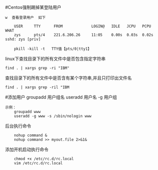 #Centos强制踢掉某登陆用户    

    w  查看登录用户  如下
    
        USER     TTY      FROM             LOGIN@   IDLE   JCPU   PCPU WHAT
        zys      pts/4    221.6.206.26     11:05    0.00s  0.03s  0.02s sshd: zys [priv]  
        
        pkill -kill -t   TTY值【pts/0|tty1】


linux下查找目录下的所有文件中是否包含指定字符串
    
    find . | xargs grep -ri "IBM"


查找目录下的所有文件中是否含有某个字符串,并且只打印出文件名

    find . | xargs grep -ril "IBM


#添加用户
    groupadd 用户组名
    useradd 用户名 -g 用户组

    示例：
        groupadd www
        useradd -g www -s /sbin/nologin www
        


后台执行命令

        nohup command &
        nohup command >> myout.file 2>&1&
        
        
        
添加开机启动执行命令

        chmod +x /etc/rc.d/rc.local  
        vim /etc/rc.d/rc.local
       
        
        


